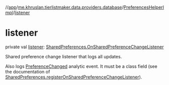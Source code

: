 //[app](../../../index.md)/[me.khruslan.tierlistmaker.data.providers.database](../index.md)/[PreferencesHelperImpl](index.md)/[listener](listener.md)

# listener

private val [listener](listener.md): [SharedPreferences.OnSharedPreferenceChangeListener](https://developer.android.com/reference/kotlin/android/content/SharedPreferences.OnSharedPreferenceChangeListener.html)

Shared preference change listener that logs all updates.

Also logs [PreferenceChanged](../../me.khruslan.tierlistmaker.util.analytics/-preference-changed/index.md) analytic event. It must be a class field (see the documentation of [SharedPreferences.registerOnSharedPreferenceChangeListener](https://developer.android.com/reference/kotlin/android/content/SharedPreferences.html#registeronsharedpreferencechangelistener)).
